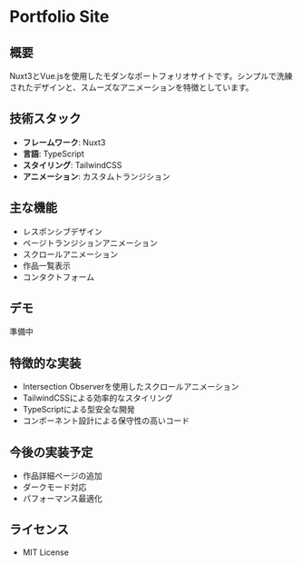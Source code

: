 # Portfolio Site

## 概要
Nuxt3とVue.jsを使用したモダンなポートフォリオサイトです。シンプルで洗練されたデザインと、スムーズなアニメーションを特徴としています。

## 技術スタック
- **フレームワーク**: Nuxt3
- **言語**: TypeScript
- **スタイリング**: TailwindCSS
- **アニメーション**: カスタムトランジション
<!-- - **デプロイ**: Cloudflare Pages -->

## 主な機能
- レスポンシブデザイン
- ページトランジションアニメーション
- スクロールアニメーション
- 作品一覧表示
- コンタクトフォーム

## デモ
準備中
<!-- [ポートフォリオサイトURL] -->

## 特徴的な実装
- Intersection Observerを使用したスクロールアニメーション
- TailwindCSSによる効率的なスタイリング
- TypeScriptによる型安全な開発
- コンポーネント設計による保守性の高いコード

## 今後の実装予定
- 作品詳細ページの追加
- ダークモード対応
- パフォーマンス最適化

## ライセンス
- MIT License